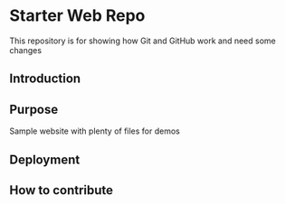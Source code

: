# Starter Web Repo

This repository is for showing how Git and GitHub work and need some changes

## Introduction

## Purpose

Sample website with plenty of files for demos

## Deployment

## How to contribute